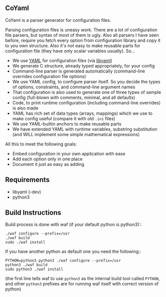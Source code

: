 CoYaml
------

CoYaml is a parser generator for configuration files.

Parsing configuration files is uneasy work. There are a lot of configuration
file parsers, but syntax of most of them is ugly. Also all parsers I have seen
before, require you fetch every option from configuration library and copy it to
you own structure. Also it's not easy to make reusable parts for configuration
file (they have only scalar variables usually). So...

 * We use [YAML] for configuration files (via [libyaml])
 * We generate C structure, already typed appropriately, for your config
 * Command-line parser is generated automatically (command-line overrides
    configuration file options)
 * We use YAML config, to configure parser itself. So you decide the
    types of options, constraints, and command-line argument names
 * That configuration is also used to generate one of three types of sample
    config (full-blown with comments, minimal, and all defaults)
 * Code, to print runtime configuration (including command-line overrides)
    is also made
 * YAML has rich set of data types (arrays, mappings) which we use to make
    config useful (compare it with old `.ini` files)
 * We use YAML-builtin anchors to make reusable parts
 * We have extended YAML with runtime variables, substring substitution
    (and WILL implement some simple mathematical expressions)

All this to meet the following goals:

 * Embed configuration in your own application with ease
 * Add each option only in one place
 * Document it just as easy as adding

[YAML]: http://yaml.org
[libyaml]: http://pyyaml.org/wiki/LibYAML

Requirements
------------
 * libyaml (-dev)
 * python3

Build Instructions
------------------

Build process is done with waf (if your default python is python3)::

    ./waf configure --prefix=/usr
    ./waf build
    sudo ./waf install

If you have another python as default one you need the following::

    PYTHON=python3 python3 ./waf configure --prefix=/usr
    python3 ./waf build
    sudo python3 ./waf install

(the first line tells waf to use ``python3`` as the internal build tool
called ``PYTHON``, and other ``python3`` prefixes are for running
waf itself with correct version of python)
